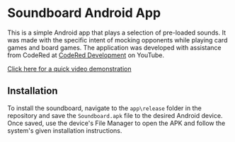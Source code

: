 # Soundboard Android App

This is a simple Android app that plays a selection of pre-loaded sounds. It was made with the specific intent of mocking opponents while playing card games and board games. 
The application was developed with assistance from CodeRed at [CodeRed Development](youtube.com/channel/UC2fXwNJZGkEsN_7Q2tg-n-A) on YouTube. 

[Click here for a quick video demonstration](https://youtu.be/1OUIO1GKjXQ)


## Installation
To install the soundboard, navigate to the `app\release` folder in the repository and save the `Soundboard.apk` file to the desired Android device. Once saved, use the device's File Manager to open the APK and follow the system's given installation instructions. 
